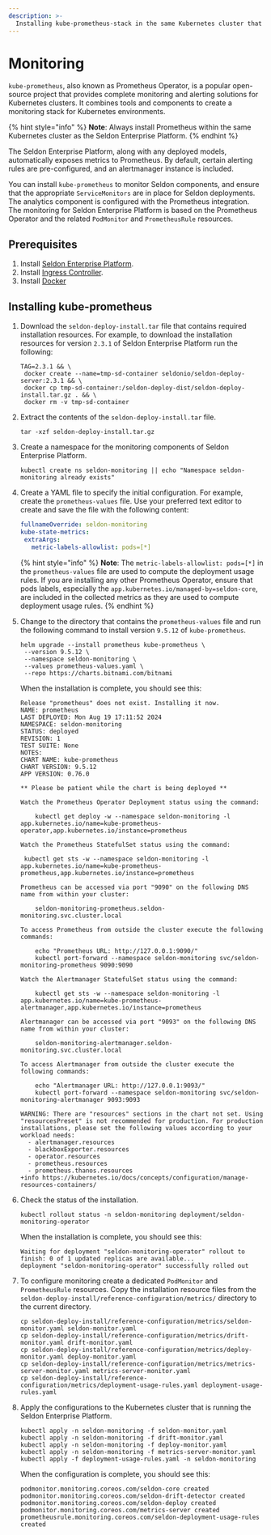 ```yaml
---
description: >-
  Installing kube-prometheus-stack in the same Kubernetes cluster that hosts the Seldon Enterprise Platform.
---
```


# Monitoring

`kube-prometheus`, also known as Prometheus Operator, is a popular open-source project that provides complete monitoring and alerting solutions for Kubernetes clusters. It combines tools and components to create a monitoring stack for Kubernetes environments.

{% hint style="info" %}
**Note**: Always install Prometheus within the same Kubernetes cluster as the Seldon Enterprise Platform.
{% endhint %}

The Seldon Enterprise Platform, along with any deployed models, automatically exposes metrics to Prometheus. By default, certain alerting rules are pre-configured, and an alertmanager instance is included.

You can install `kube-prometheus` to monitor Seldon components, and ensure that the appropriate `ServiceMonitors` are in place for Seldon deployments. The analytics component is configured with the Prometheus integration. The monitoring for Seldon Enterprise Platform is based on the Prometheus Operator and the related `PodMonitor` and `PrometheusRule` resources. 

## Prerequisites

1. Install [Seldon Enterprise Platform](../seldon-enterprise-platform.md).
2. Install [Ingress Controller](../ingress-controller/).
3. Install [Docker](https://docs.docker.com/engine/install/)

## Installing kube-prometheus

1. Download the `seldon-deploy-install.tar` file that contains required installation resources. For example, to download the installation resources for version `2.3.1` of Seldon Enterprise Platform run the following:
   ```
   TAG=2.3.1 && \
    docker create --name=tmp-sd-container seldonio/seldon-deploy-server:2.3.1 && \
    docker cp tmp-sd-container:/seldon-deploy-dist/seldon-deploy-install.tar.gz . && \
    docker rm -v tmp-sd-container
   ```
1. Extract the contents of the `seldon-deploy-install.tar` file.
   ```
   tar -xzf seldon-deploy-install.tar.gz
   ```
1. Create a namespace for the monitoring components of Seldon Enterprise Platform.
   ```
   kubectl create ns seldon-monitoring || echo "Namespace seldon-monitoring already exists"
   ```
1. Create a YAML file to specify the initial configuration. For example, create the `prometheus-values` file. Use your preferred text editor to create and save the file with the following content:

    ```yaml
    fullnameOverride: seldon-monitoring
    kube-state-metrics:
     extraArgs:
       metric-labels-allowlist: pods=[*]
    ```

      {% hint style="info" %}
         **Note**: The `metric-labels-allowlist: pods=[*]` in the `prometheus-values` file are used to compute the deployment usage rules. If you are installing any other Prometheus Operator, ensure that pods labels, especially the `app.kubernetes.io/managed-by=seldon-core`, are included in the collected metrics as they are used to compute deployment usage rules.
      {% endhint %} 
      
1. Change to the directory that contains the `prometheus-values` file and run the following command to install version `9.5.12` of `kube-prometheus`. 
   ```
   helm upgrade --install prometheus kube-prometheus \
    --version 9.5.12 \
    --namespace seldon-monitoring \
    --values prometheus-values.yaml \
    --repo https://charts.bitnami.com/bitnami
    ```
   When the installation is complete, you should see this:
   ```
   Release "prometheus" does not exist. Installing it now.
   NAME: prometheus
   LAST DEPLOYED: Mon Aug 19 17:11:52 2024
   NAMESPACE: seldon-monitoring
   STATUS: deployed
   REVISION: 1
   TEST SUITE: None
   NOTES:
   CHART NAME: kube-prometheus
   CHART VERSION: 9.5.12
   APP VERSION: 0.76.0

   ** Please be patient while the chart is being deployed **

   Watch the Prometheus Operator Deployment status using the command:

       kubectl get deploy -w --namespace seldon-monitoring -l app.kubernetes.io/name=kube-prometheus-operator,app.kubernetes.io/instance=prometheus

   Watch the Prometheus StatefulSet status using the command:

    kubectl get sts -w --namespace seldon-monitoring -l app.kubernetes.io/name=kube-prometheus-prometheus,app.kubernetes.io/instance=prometheus

   Prometheus can be accessed via port "9090" on the following DNS name from within your cluster:

       seldon-monitoring-prometheus.seldon-monitoring.svc.cluster.local

   To access Prometheus from outside the cluster execute the following commands:

       echo "Prometheus URL: http://127.0.0.1:9090/"
       kubectl port-forward --namespace seldon-monitoring svc/seldon-monitoring-prometheus 9090:9090

   Watch the Alertmanager StatefulSet status using the command:

       kubectl get sts -w --namespace seldon-monitoring -l app.kubernetes.io/name=kube-prometheus-alertmanager,app.kubernetes.io/instance=prometheus

   Alertmanager can be accessed via port "9093" on the following DNS name from within your cluster:

       seldon-monitoring-alertmanager.seldon-monitoring.svc.cluster.local

   To access Alertmanager from outside the cluster execute the following commands:

       echo "Alertmanager URL: http://127.0.0.1:9093/"
       kubectl port-forward --namespace seldon-monitoring svc/seldon-monitoring-alertmanager 9093:9093

   WARNING: There are "resources" sections in the chart not set. Using "resourcesPreset" is not recommended for production. For production installations, please set the following values according to your workload needs:
     - alertmanager.resources
     - blackboxExporter.resources
     - operator.resources
     - prometheus.resources
     - prometheus.thanos.resources
   +info https://kubernetes.io/docs/concepts/configuration/manage-resources-containers/

   ```
1. Check the status of the installation.
   ```
   kubectl rollout status -n seldon-monitoring deployment/seldon-monitoring-operator
   ```
   When the installation is complete, you should see this:
   ```
   Waiting for deployment "seldon-monitoring-operator" rollout to finish: 0 of 1 updated replicas are available...
   deployment "seldon-monitoring-operator" successfully rolled out
   ```
1. To configure monitoring create a dedicated `PodMonitor` and `PrometheusRule` resources. Copy the installation resource files from the `seldon-deploy-install/reference-configuration/metrics/` directory to the current directory.
   ```
   cp seldon-deploy-install/reference-configuration/metrics/seldon-monitor.yaml seldon-monitor.yaml
   cp seldon-deploy-install/reference-configuration/metrics/drift-monitor.yaml drift-monitor.yaml
   cp seldon-deploy-install/reference-configuration/metrics/deploy-monitor.yaml deploy-monitor.yaml
   cp seldon-deploy-install/reference-configuration/metrics/metrics-server-monitor.yaml metrics-server-monitor.yaml
   cp seldon-deploy-install/reference-configuration/metrics/deployment-usage-rules.yaml deployment-usage-rules.yaml
   ```
1. Apply the configurations to the Kubernetes cluster that is running the Seldon Enterprise Platform.
   ```
   kubectl apply -n seldon-monitoring -f seldon-monitor.yaml
   kubectl apply -n seldon-monitoring -f drift-monitor.yaml
   kubectl apply -n seldon-monitoring -f deploy-monitor.yaml
   kubectl apply -n seldon-monitoring -f metrics-server-monitor.yaml
   kubectl apply -f deployment-usage-rules.yaml -n seldon-monitoring
   ```
   When the configuration is complete, you should see this:
   ```
   podmonitor.monitoring.coreos.com/seldon-core created
   podmonitor.monitoring.coreos.com/seldon-drift-detector created
   podmonitor.monitoring.coreos.com/seldon-deploy created
   podmonitor.monitoring.coreos.com/metrics-server created
   prometheusrule.monitoring.coreos.com/seldon-deployment-usage-rules created
   ```
      

